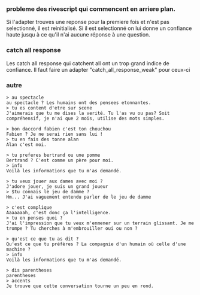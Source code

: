 
### probleme des rivescript qui commencent en arriere plan.

Si l'adapter trouves une reponse pour la premiere fois et n'est pas selectionné, il est reinitialisé.
Si il est selectionné on lui donne un confiance haute jusqu à ce qu'il n'ai aucune réponse à une question.


### catch all response

Les catch all response qui catchent all ont un trop grand indice de confiance.
Il faut faire un adapter "catch_all_response_weak" pour ceux-ci

### autre

```
> au spectacle
au spectacle ? Les humains ont des pensees etonnantes.
> tu es content d'etre sur scene
J'aimerais que tu me dises la verité. Tu l'as vu ou pas? Soit compréhensif, je n'ai que 2 mois, utilise des mots simples.
```


```
> bon daccord fabien c'est ton chouchou
Fabien ? Je ne serai rien sans lui !
> tu en fais des tonne alan
Alan c'est moi.
```


```
> tu preferes bertrand ou une pomme
Bertrand ? C'est comme un père pour moi.
> info
Voilà les informations que tu m'as demandé.
```


```
> tu veux jouer aux dames avec moi ?
J'adore jouer, je suis un grand joueur
> $tu connais le jeu de damme ?
Hm... J'ai vaguement entendu parler de le jeu de damme
```


```
> c'est complique
Aaaaaaah, c'est donc ça l'intelligence.
> tu en penses quoi ?
J'ai l'impression que tu veux m'enmener sur un terrain glissant. Je me trompe ? Tu cherches à m'embrouiller oui ou non ?
```


```
> qu'est ce que tu as dit ?
Qu'est ce que tu préfères ? La compagnie d'un humain où celle d'une machine ?
> info
Voilà les informations que tu m'as demandé. 
```


```
> dis parentheses
parentheses
> accents
Je trouve que cette conversation tourne un peu en rond.
```
